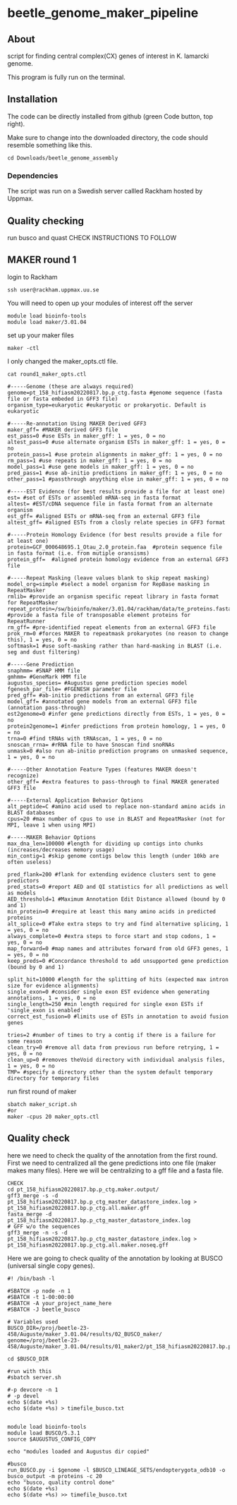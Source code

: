 # beetle_genome_maker_pipeline
## About

script for finding central complex(CX) genes of interest in K. lamarcki genome.

This program is fully run on the terminal.

## Installation
The code can be directly installed from github (green Code button, top right).

Make sure to change into the downloaded directory, the code should resemble something like this.
```bash=
cd Downloads/beetle_genome_assembly
```

### Dependencies
The script was run on a Swedish server callled Rackham hosted by Uppmax. 


## Quality checking

run busco and quast
CHECK INSTRUCTIONS TO FOLLOW

## MAKER round 1

login to Rackham

```bash=
ssh user@rackham.uppmax.uu.se
```
You will need to open up your modules of interest off the server

```bash=
module load bioinfo-tools
module load maker/3.01.04
```

set up your maker files
```bash=
maker -ctl
```

I only changed the maker_opts.ctl file.
```bash=
cat round1_maker_opts.ctl

#-----Genome (these are always required)
genome=pt_158_hifiasm20220817.bp.p_ctg.fasta #genome sequence (fasta file or fasta embeded in GFF3 file)
organism_type=eukaryotic #eukaryotic or prokaryotic. Default is eukaryotic

#-----Re-annotation Using MAKER Derived GFF3
maker_gff= #MAKER derived GFF3 file
est_pass=0 #use ESTs in maker_gff: 1 = yes, 0 = no
altest_pass=0 #use alternate organism ESTs in maker_gff: 1 = yes, 0 = no
protein_pass=1 #use protein alignments in maker_gff: 1 = yes, 0 = no
rm_pass=1 #use repeats in maker_gff: 1 = yes, 0 = no
model_pass=1 #use gene models in maker_gff: 1 = yes, 0 = no
pred_pass=1 #use ab-initio predictions in maker_gff: 1 = yes, 0 = no
other_pass=1 #passthrough anyything else in maker_gff: 1 = yes, 0 = no

#-----EST Evidence (for best results provide a file for at least one)
est= #set of ESTs or assembled mRNA-seq in fasta format
altest= #EST/cDNA sequence file in fasta format from an alternate organism
est_gff= #aligned ESTs or mRNA-seq from an external GFF3 file
altest_gff= #aligned ESTs from a closly relate species in GFF3 format

#-----Protein Homology Evidence (for best results provide a file for at least one)
protein=GCF_000648695.1_Otau_2.0_protein.faa  #protein sequence file in fasta format (i.e. from mutiple oransisms)
protein_gff=  #aligned protein homology evidence from an external GFF3 file

#-----Repeat Masking (leave values blank to skip repeat masking)
model_org=simple #select a model organism for RepBase masking in RepeatMasker
rmlib= #provide an organism specific repeat library in fasta format for RepeatMasker
repeat_protein=/sw/bioinfo/maker/3.01.04/rackham/data/te_proteins.fasta #provide a fasta file of transposable element proteins for RepeatRunner
rm_gff= #pre-identified repeat elements from an external GFF3 file
prok_rm=0 #forces MAKER to repeatmask prokaryotes (no reason to change this), 1 = yes, 0 = no
softmask=1 #use soft-masking rather than hard-masking in BLAST (i.e. seg and dust filtering)

#-----Gene Prediction
snaphmm= #SNAP HMM file
gmhmm= #GeneMark HMM file
augustus_species= #Augustus gene prediction species model
fgenesh_par_file= #FGENESH parameter file
pred_gff= #ab-initio predictions from an external GFF3 file
model_gff= #annotated gene models from an external GFF3 file (annotation pass-through)
est2genome=0 #infer gene predictions directly from ESTs, 1 = yes, 0 = no
protein2genome=1 #infer predictions from protein homology, 1 = yes, 0 = no
trna=0 #find tRNAs with tRNAscan, 1 = yes, 0 = no
snoscan_rrna= #rRNA file to have Snoscan find snoRNAs
unmask=0 #also run ab-initio prediction programs on unmasked sequence, 1 = yes, 0 = no

#-----Other Annotation Feature Types (features MAKER doesn't recognize)
other_gff= #extra features to pass-through to final MAKER generated GFF3 file

#-----External Application Behavior Options
alt_peptide=C #amino acid used to replace non-standard amino acids in BLAST databases
cpus=20 #max number of cpus to use in BLAST and RepeatMasker (not for MPI, leave 1 when using MPI)

#-----MAKER Behavior Options
max_dna_len=100000 #length for dividing up contigs into chunks (increases/decreases memory usage)
min_contig=1 #skip genome contigs below this length (under 10kb are often useless)

pred_flank=200 #flank for extending evidence clusters sent to gene predictors
pred_stats=0 #report AED and QI statistics for all predictions as well as models
AED_threshold=1 #Maximum Annotation Edit Distance allowed (bound by 0 and 1)
min_protein=0 #require at least this many amino acids in predicted proteins
alt_splice=0 #Take extra steps to try and find alternative splicing, 1 = yes, 0 = no
always_complete=0 #extra steps to force start and stop codons, 1 = yes, 0 = no
map_forward=0 #map names and attributes forward from old GFF3 genes, 1 = yes, 0 = no
keep_preds=0 #Concordance threshold to add unsupported gene prediction (bound by 0 and 1)

split_hit=10000 #length for the splitting of hits (expected max intron size for evidence alignments)
single_exon=0 #consider single exon EST evidence when generating annotations, 1 = yes, 0 = no
single_length=250 #min length required for single exon ESTs if 'single_exon is enabled'
correct_est_fusion=0 #limits use of ESTs in annotation to avoid fusion genes

tries=2 #number of times to try a contig if there is a failure for some reason
clean_try=0 #remove all data from previous run before retrying, 1 = yes, 0 = no
clean_up=0 #removes theVoid directory with individual analysis files, 1 = yes, 0 = no
TMP= #specify a directory other than the system default temporary directory for temporary files
```

run first round of maker
```bash=
sbatch maker_script.sh
#or
maker -cpus 20 maker_opts.ctl
```
## Quality check
here we need to check the quality of the annotation from the first round.
First we need to centralized all the gene predictions into one file (maker makes many files). Here we will be centralizing to a gff file and a fasta file.

```bash=
CHECK
cd pt_158_hifiasm20220817.bp.p_ctg.maker.output/
gff3_merge -s -d pt_158_hifiasm20220817.bp.p_ctg_master_datastore_index.log > pt_158_hifiasm20220817.bp.p_ctg.all.maker.gff
fasta_merge -d pt_158_hifiasm20220817.bp.p_ctg_master_datastore_index.log
# GFF w/o the sequences
gff3_merge -n -s -d pt_158_hifiasm20220817.bp.p_ctg_master_datastore_index.log > pt_158_hifiasm20220817.bp.p_ctg.all.maker.noseq.gff
```

Here we are going to check quality of the annotation by looking at BUSCO (universal single copy genes).

```bash=
#! /bin/bash -l

#SBATCH -p node -n 1 
#SBATCH -t 1-00:00:00 
#SBATCH -A your_project_name_here
#SBATCH -J beetle_busco 

# Variables used
BUSCO_DIR=/proj/beetle-23-458/Auguste/maker_3.01.04/results/02_BUSCO_maker/
genome=/proj/beetle-23-458/Auguste/maker_3.01.04/results/01_maker2/pt_158_hifiasm20220817.bp.p_ctg.maker.output/pt_158_hifiasm20220817.bp.p_ctg.all.maker.proteins.fasta 

cd $BUSCO_DIR

#run with this
#sbatch server.sh

#-p devcore -n 1
# -p devel 
echo $(date +%s)
echo $(date +%s) > timefile_busco.txt


module load bioinfo-tools
module load BUSCO/5.3.1
source $AUGUSTUS_CONFIG_COPY

echo "modules loaded and Augustus dir copied"

#busco
run_BUSCO.py -i $genome -l $BUSCO_LINEAGE_SETS/endopterygota_odb10 -o busco_output -m proteins -c 20
echo "busco, quality control done"
echo $(date +%s)
echo $(date +%s) >> timefile_busco.txt
